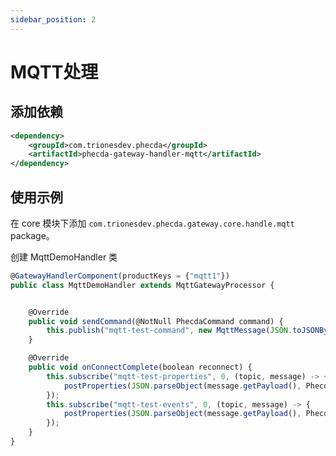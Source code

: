 ```yaml
---
sidebar_position: 2
---
```

# MQTT处理
## 添加依赖
```xml
<dependency>
    <groupId>com.trionesdev.phecda</groupId>
    <artifactId>phecda-gateway-handler-mqtt</artifactId>
</dependency>
```
## 使用示例
在 core 模块下添加 `com.trionesdev.phecda.gateway.core.handle.mqtt` package。

创建 MqttDemoHandler 类
```javascript
@GatewayHandlerComponent(productKeys = {"mqtt1"})
public class MqttDemoHandler extends MqttGatewayProcessor {


    @Override
    public void sendCommand(@NotNull PhecdaCommand command) {
        this.publish("mqtt-test-command", new MqttMessage(JSON.toJSONBytes(command)));
    }

    @Override
    public void onConnectComplete(boolean reconnect) {
        this.subscribe("mqtt-test-properties", 0, (topic, message) -> {
            postProperties(JSON.parseObject(message.getPayload(), PhecdaEvent.class));
        });
        this.subscribe("mqtt-test-events", 0, (topic, message) -> {
            postProperties(JSON.parseObject(message.getPayload(), PhecdaEvent.class));
        });
    }
}

```
